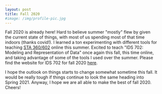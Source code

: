 ```yaml
---
layout: post
title: Fall 2020
#image: /img/profile-pic.jpg
---
```


Fall 2020 is already here! Hard to believe summer "mostly" flew by given the current state of things, with most of us spending most of that time indoors (thanks covid!). I learned a ton experimenting with different tools for teaching [STA 360/602](https://sta-360-602l-su20.github.io/Course-Website/) online this summer. Excited to teach "IDS 702: Modeling and Representation of Data" once again this fall, this time online, and taking advantage of some of the tools I used over the summer. Please find the website for IDS 702 for fall 2020 [here](https://ids-702-f20.github.io/Course-Website/).

I hope the outlook on things starts to change somewhat sometime this fall. It would be really tough if things continue to look the same heading into Spring 2021. Anyway, I hope we are all able to make the best of fall 2020. Cheers!
